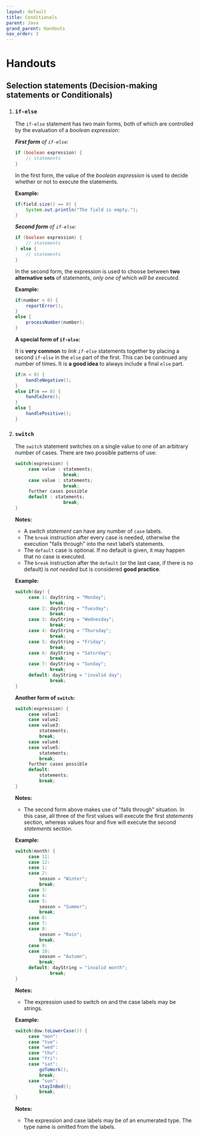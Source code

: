 ```yaml
---
layout: default
title: Conditionals
parent: Java
grand_parent: Handouts
nav_order: 3
---
```


# Handouts

## Selection statements (Decision-making statements or Conditionals)

1. ### `if-else`

   The `if-else` statement has two main forms, both of which are controlled by the evaluation of a *boolean expression*:

   ***First form** of `if-else`:*

   ```java
   if (boolean expression) {
       // statements
   }
   ```
   In the first form, the value of the *boolean expression* is used to decide whether or not to execute the statements.

      **Example:**

      ```java
      if(field.size() == 0) {
          System.out.println("The field is empty.");
      }
      ```

   ***Second form** of `if-else`:*

   ```java
   if (boolean expression) {
       // statements
   } else {
       // statements
   }
   ```
   In the second form, the expression is used to choose between **two alternative sets** of statements, *only one of which will be executed*.  

      **Example:**  

      ```java
      if(number < 0) {
          reportError();
      }
      else {
          processNumber(number);
      }
      ```

   **A special form of `if-else`:**

   It is **very common** to *link `if-else`* statements together by placing a second `if-else` in the `else` part of the first. This can be continued any number of times. It is **a good idea** to always include a final `else` part.  

   ```java
   if(n < 0) {
       handleNegative();
   }
   else if(n == 0) {
       handleZero();
   }
   else {
       handlePositive();
   }
   ```

2. ### `switch`
   The `switch` statement switches on a single value to one of an arbitrary number of cases. There are two possible patterns of use:  

   ```java
   switch(expression) {
        case value : statements;
                     break;
        case value : statements;
                     break;
        further cases possible
        default : statements;
                     break;             
   }
   ```  
   
   **Notes:**
   - A *switch statement* can have any number of `case` labels.
   - The `break` instruction after every case is needed, otherwise the execution "falls through" into the next label’s statements.
   - The `default` case is optional. If no default is given, it may happen that no case is executed.
   - The `break` instruction after the `default` (or the last case, if there is no default) is *not needed* but is considered **good practice**.  

   **Example:**

   ```java
   switch(day) {
        case 1: dayString = "Monday";
                break;
        case 2: dayString = "Tuesday";
                break;
        case 3: dayString = "Wednesday";
                break;
        case 4: dayString = "Thursday";
                break;
        case 5: dayString = "Friday";
                break;
        case 6: dayString = "Saturday";
                break;
        case 7: dayString = "Sunday";
                break;
        default: dayString = "invalid day";
                break;
   }
   ```

   **Another form of `switch`:**

   ```java
   switch(expression) {
        case value1:
        case value2:
        case value3:
            statements;
            break;
        case value4:
        case value5:
            statements;
            break;
        further cases possible
        default:
            statements;
            break;
   }
   ```

   **Notes:**
   - The second form above makes use of "falls through" situation. In this case, all three of the first values will execute the first *statements* section, whereas values four and five will execute the second *statements* section.  
   
   **Example:**  

   ```java
   switch(month) {
        case 11:
        case 12:
        case 1:
        case 2:
            season = "Winter";
            break;
        case 3:
        case 4:
        case 5:
            season = "Summer";
            break;
        case 6:
        case 7:
        case 8:
            season = "Rain";
            break;
        case 9:
        case 10:
            season = "Autumn";
            break;
        default: dayString = "invalid month";
                break;
   }
   ```

   **Notes:**  
   - The expression used to switch on and the case labels may be strings.

   **Example:**

   ```java
   switch(dow.toLowerCase()) {
        case "mon":
        case "tue":
        case "wed":
        case "thu":
        case "fri":
        case "sat":
            goToWork();
            break;
        case "sun":
            stayInBed();
            break;
   }
   ```

   **Notes:**
   - The expression and case labels may be of an enumerated type. The type name is omitted from the labels.